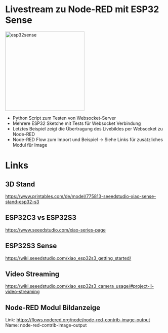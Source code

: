 # Livestream zu Node-RED mit ESP32 Sense

<img src="ESP32Sense.out" alt="esp32sense" width="250">

* Python Script zum Testen von Websocket-Server
* Mehrere ESP32 Sketche mit Tests für Websocket Verbindung
* Letztes Beispiel zeigt die Übertragung des Livebildes per Websocket zu Node-RED
* Node-RED Flow zum Import und Beispiel -> Siehe Links für zusätzliches Modul für Image

# Links
## 3D Stand
https://www.printables.com/de/model/775813-seeedstudio-xiao-sense-stand-esp32-s3

## ESP32C3 vs ESP32S3
https://www.seeedstudio.com/xiao-series-page

## ESP32S3 Sense
https://wiki.seeedstudio.com/xiao_esp32s3_getting_started/

## Video Streaming
https://wiki.seeedstudio.com/xiao_esp32s3_camera_usage/#project-ii-video-streaming

## Node-RED Modul Bildanzeige
Link: https://flows.nodered.org/node/node-red-contrib-image-output    
Name: node-red-contrib-image-output
